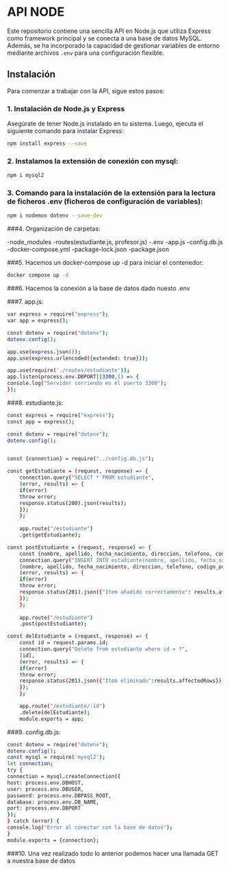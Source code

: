 # API NODE

Este repositorio contiene una sencilla API en Node.js que utiliza Express como framework principal y se conecta a una base de datos MySQL. Además, se ha incorporado la capacidad de gestionar variables de entorno mediante archivos `.env` para una configuración flexible.

## Instalación

Para comenzar a trabajar con la API, sigue estos pasos:

### 1. Instalación de Node.js y Express

Asegúrate de tener Node.js instalado en tu sistema. Luego, ejecuta el siguiente comando para instalar Express:

```bash
npm install express --save
```

### 2. Instalamos la extensión de conexión con mysql:


```bash
npm i mysql2
```

### 3. Comando para la instalación de la extensión para la lectura de ficheros .env (ficheros de configuración de variables):


```bash
npm i nodemon dotenv --save-dev
```

###4. Organización de carpetas:

-node_modules
-routes(estudiante.js, profesor.js)
-.env
-app.js
-config.db.js
-docker-compose.yml
-package-lock.json
-package.json

###5. Hacemos un docker-compose up -d para iniciar el contenedor:

```bash
docker compose up -d
```
###6. Hacemos la conexión a la base de datos dado nuesto .env

###7. app.js:


```bash
var express = require("express");
var app = express();

const dotenv = require("dotenv");
dotenv.config();

app.use(express.json());
app.use(express.urlencoded({extended: true}));

app.use(require('./routes/estudiante'));
app.listen(process.env.DBPORT||3300,() => {
console.log("Servidor corriendo en el puerto 3300");
});
```

###8. estudiante.js:

```bash
const express = require("express");
const app = express();

const dotenv = require("dotenv");
dotenv.config();


const {connection} = require("../config.db.js");

const getEstudiante = (request, response) => {
    connection.query("SELECT * FROM estudiante",
    (error, results) => {
    if(error)
    throw error;
    response.status(200).json(results);
    });
    };
   
    app.route("/estudiante")
    .get(getEstudiante);

const postEstudiante = (request, response) => {
    const {nombre, apellido, fecha_nacimiento, direccion, telefono, codigo_postal, email} = request.body;
    connection.query("INSERT INTO estudiante(nombre, apellido, fecha_nacimiento, direccion, telefono, codigo_postal, email) VALUES (?,?,?,?)",
    [nombre, apellido, fecha_nacimiento, direccion, telefono, codigo_postal, email],
    (error, results) => {
    if(error)
    throw error;
    response.status(201).json({"Item añadido correctamente": results.affectedRows});
    });
    };
   
    app.route("/estudiante")
    .post(postEstudiante);

const delEstudiante = (request, response) => {
    const id = request.params.id;
    connection.query("Delete from estudiante where id = ?",
    [id],
    (error, results) => {
    if(error)
    throw error;
    response.status(201).json({"Item eliminado":results.affectedRows});
    });
    };

    app.route("/estudiante/:id")
    .delete(delEstudiante);
    module.exports = app;
```

###9. config.db.js:

```bash
const dotenv = require("dotenv");
dotenv.config();
const mysql = require('mysql2');
let connection;
try {
connection = mysql.createConnection({
host: process.env.DBHOST,
user: process.env.DBUSER,
password: process.env.DBPASS_ROOT,
database: process.env.DB_NAME,
port: process.env.DBPORT
});
} catch (error) {
console.log("Error al conectar con la base de datos");
}
module.exports = {connection};
```
###10. Una vez realizado todo lo anterior podemos hacer una llamada GET a nuestra base de datos

